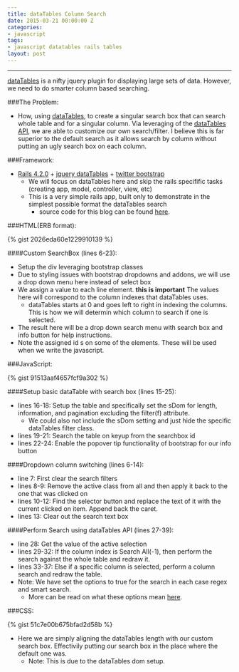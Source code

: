 ```yaml
---
title: dataTables Column Search
date: 2015-03-21 00:00:00 Z
categories:
- javascript
tags:
- javascript datatables rails tables
layout: post
---
```


____
[dataTables](https://www.datatables.net/) is a nifty jquery plugin for displaying large sets of data.  However, we need to do smarter column based searching.

<!--more-->

###The Problem:
- How, using [dataTables](https://www.datatables.net/), to create a singular search box that can search whole table and for a singular column.  Via leveraging of the [dataTables API](https://datatables.net/api), we are able to customize our own search/filter.  I believe this is far superior to the default search as it allows search by column without putting an ugly search box on each column.

###Framework:
- [Rails 4.2.0](http://rubyonrails.org/) + [jquery dataTables](https://github.com/rweng/jquery-datatables-rails) + [twitter bootstrap](https://github.com/seyhunak/twitter-bootstrap-rails)
  * We will focus on dataTables here and skip the rails specifific tasks (creating app, model, controller, view, etc)
  * This is a very simple rails app, built only to demonstrate in the simplest possible format the dataTables search
     * source code for this blog can be found [here](https://github.com/dstull/dataTables-search).

###HTML(ERB format):

{% gist 2026eda60e1229910139 %}
 
####Custom SearchBox (lines 6-23):
   * Setup the div leveraging bootstrap classes
   * Due to styling issues with bootstrap dropdowns and addons, we will use a drop down menu here instead of select box
   * We assign a value to each line element. **this is important** The values here will correspond to the column indexes that dataTables uses.
      * dataTables starts at 0 and goes left to right in indexing the columns.  This is how we will determin which column to search if one is selected.
   * The result here will be a drop down search menu with search box and info button for help instructions.
   * Note the assigned id s on some of the elements.  These will be used when we write the javascript.

###JavaScript:

{% gist 91513aaf4657fcf9a302 %}

####Setup basic dataTable with search box (lines 15-25):
  * lines 16-18: Setup the table and specifically set the sDom for length, information, and pagination excluding the filter(f) attribute.
     * We could also not include the sDom setting and just hide the specific dataTables filter class.
  * lines 19-21: Search the table on keyup from the searchbox id
  * lines 22-24: Enable the popover tip functionality of bootstrap for our info button

####Dropdown column switching (lines 6-14):
- line 7: First clear the search filters
- lines 8-9: Remove the active class from all and then apply it back to the one that was clicked on
- lines 10-12: Find the selector button and replace the text of it with the current clicked on item.  Append back the caret.
- lines 13: Clear out the search text box

####Perform Search using dataTables API (lines 27-39):
- line 28: Get the value of the active selection
- lines 29-32: If the column index is Search All(-1), then perform the search against the whole table and redraw it.
- lines 33-37: Else if a specific column is selected, perform a column search and redraw the table.
- Note: We have set the options to true for the search in each case regex and smart search.
   * More can be read on what these options mean [here](https://datatables.net/reference/api/search()).

###CSS:

{% gist 51c7e00b675bfad2d58b %}

- Here we are simply aligning the dataTables length with our custom search box.  Effectivily putting our search box in the place where the default one was.
   * Note: This is due to the dataTables dom setup.
